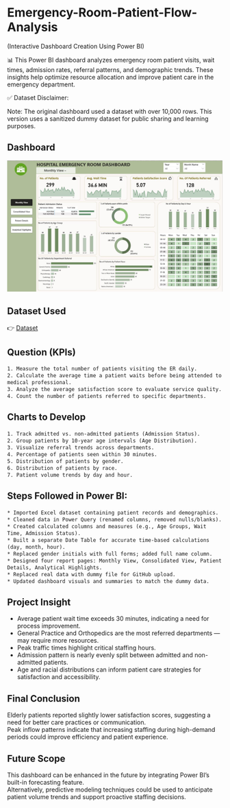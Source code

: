 # Emergency-Room-Patient-Flow-Analysis
(Interactive Dashboard Creation Using Power BI)

📊 This Power BI dashboard analyzes emergency room patient visits, wait times, admission rates, referral patterns, and demographic trends.
These insights help optimize resource allocation and improve patient care in the emergency department.

✅ Dataset Disclaimer:

Note: The original dashboard used a dataset with over 10,000 rows.
This version uses a sanitized dummy dataset for public sharing and learning purposes.


## Dashboard
![📊 View Dashboard](https://github.com/fromciviltodata/project-hospital-emergency-room-flow/blob/main/Dashboard_image)

## Dataset Used
👉 [Dataset](https://github.com/fromciviltodata/project-hospital-emergency-room-flow/blob/main/Hospital_ER_dataset.csv)

## Question  (KPIs) 
    1. Measure the total number of patients visiting the ER daily.
    2. Calculate the average time a patient waits before being attended to medical professional.
    3. Analyze the average satisfaction score to evaluate service quality.
    4. Count the number of patients referred to specific departments.


## Charts to Develop 
    1. Track admitted vs. non-admitted patients (Admission Status).
    2. Group patients by 10-year age intervals (Age Distribution).
    3. Visualize referral trends across departments.
    4. Percentage of patients seen within 30 minutes.
    5. Distribution of patients by gender.
    6. Distribution of patients by race.
    7. Patient volume trends by day and hour.


## Steps Followed in Power BI:

    * Imported Excel dataset containing patient records and demographics.
    * Cleaned data in Power Query (renamed columns, removed nulls/blanks).
    * Created calculated columns and measures (e.g., Age Groups, Wait Time, Admission Status).
    * Built a separate Date Table for accurate time-based calculations (day, month, hour).
    * Replaced gender initials with full forms; added full name column.
    * Designed four report pages: Monthly View, Consolidated View, Patient Details, Analytical Highlights.
    * Replaced real data with dummy file for GitHub upload.
    * Updated dashboard visuals and summaries to match the dummy data.



## Project Insight
* Average patient wait time exceeds 30 minutes, indicating a need for process improvement.
* General Practice and Orthopedics are the most referred departments — may require more resources.
* Peak traffic times highlight critical staffing hours.
* Admission pattern is nearly evenly split between admitted and non-admitted patients.
* Age and racial distributions can inform patient care strategies for satisfaction and accessibility.


## Final Conclusion
Elderly patients reported slightly lower satisfaction scores, suggesting a need for better care practices or communication.  
Peak inflow patterns indicate that increasing staffing during high-demand periods could improve efficiency and patient experience.  

## Future Scope
This dashboard can be enhanced in the future by integrating Power BI’s built-in forecasting feature.  
Alternatively, predictive modeling techniques could be used to anticipate patient volume trends and support proactive staffing decisions.
